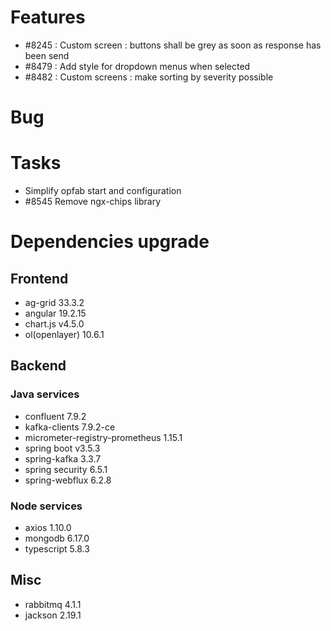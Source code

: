 
# Features

- #8245 : Custom screen : buttons shall be grey as soon as response has been send
- #8479 :  Add style for dropdown menus when selected
- #8482 : Custom screens : make sorting by severity possible

# Bug


# Tasks

- Simplify opfab start and configuration
- #8545 Remove ngx-chips library
  
# Dependencies upgrade

## Frontend

- ag-grid 33.3.2
- angular 19.2.15
- chart.js v4.5.0
- ol(openlayer) 10.6.1
  
## Backend 


### Java services 

- confluent 7.9.2
- kafka-clients 7.9.2-ce
- micrometer-registry-prometheus 1.15.1
- spring boot v3.5.3
- spring-kafka 3.3.7
- spring security 6.5.1
- spring-webflux 6.2.8
  
### Node services
 - axios 1.10.0
 - mongodb 6.17.0
 - typescript 5.8.3

## Misc

- rabbitmq 4.1.1
- jackson 2.19.1






